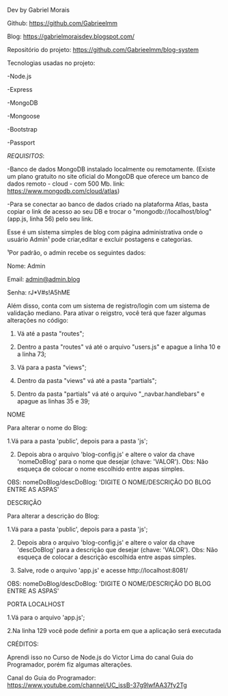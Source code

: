 Dev by Gabriel Morais

Github: https://github.com/Gabrieelmm

Blog: https://gabrielmoraisdev.blogspot.com/

Repositório do projeto: https://github.com/Gabrieelmm/blog-system


Tecnologias usadas no projeto:

-Node.js

-Express

-MongoDB

-Mongoose

-Bootstrap

-Passport

*REQUISITOS*:

-Banco de dados MongoDB instalado localmente ou remotamente. (Existe um plano gratuito no site oficial do MongoDB que oferece um banco de dados remoto - cloud - com 500 Mb. link: https://www.mongodb.com/cloud/atlas)

-Para se conectar ao banco de dados criado na plataforma Atlas, basta copiar o link de acesso ao seu DB e trocar o "mongodb://localhost/blog" (app.js, linha 56) pelo seu link.

Esse é um sistema simples de blog com página administrativa onde o usuário Admin¹ pode criar,editar e excluir postagens e categorias.

¹Por padrão, o admin recebe os seguintes dados:

Nome: Admin

Email: admin@admin.blog

Senha: rJ*V#s!A5hME


Além disso, conta com um sistema de registro/login com um sistema de validação mediano. Para ativar o reigstro, você terá que fazer algumas alterações no código:

1. Vá até a pasta "routes";

2. Dentro a pasta "routes" vá até o arquivo "users.js" e apague a linha 10 e a linha 73;

3. Vá para a pasta "views";

4. Dentro da pasta "views" vá até a pasta "partials";

5. Dentro da pasta "partials" vá até o arquivo "_navbar.handlebars" e apague as linhas 35 e 39;


NOME

Para alterar o nome do Blog:

1.Vá para a pasta 'public', depois para a pasta 'js';

2. Depois abra o arquivo 'blog-config.js' e altere o valor da chave 'nomeDoBlog' para o nome que desejar (chave: 'VALOR'). Obs: Não esqueça de colocar o nome escolhido entre aspas simples.

OBS: nomeDoBlog/descDoBlog: 'DIGITE O NOME/DESCRIÇÃO DO BLOG ENTRE AS ASPAS'


DESCRIÇÃO

Para alterar a descrição do Blog:

1.Vá para a pasta 'public', depois para a pasta 'js';

2. Depois abra o arquivo 'blog-config.js' e altere o valor da chave 'descDoBlog' para a descrição que desejar (chave: 'VALOR'). Obs: Não esqueça de colocar a descrição escolhida entre aspas simples.

3. Salve, rode o arquivo 'app.js' e acesse http://localhost:8081/

OBS: nomeDoBlog/descDoBlog: 'DIGITE O NOME/DESCRIÇÃO DO BLOG ENTRE AS ASPAS'


PORTA LOCALHOST

1.Vá para o arquivo 'app.js';

2.Na linha 129 você pode definir a porta em que a aplicação será executada

    

CRÉDITOS:

Aprendi isso no Curso de Node.js do Victor Lima do canal Guia do Programador, porém fiz algumas alterações.



Canal do Guia do Programador: https://www.youtube.com/channel/UC_issB-37g9lwfAA37fy2Tg
